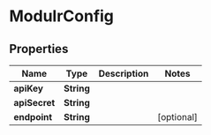 

# ModulrConfig


## Properties

| Name | Type | Description | Notes |
|------------ | ------------- | ------------- | -------------|
|**apiKey** | **String** |  |  |
|**apiSecret** | **String** |  |  |
|**endpoint** | **String** |  |  [optional] |



